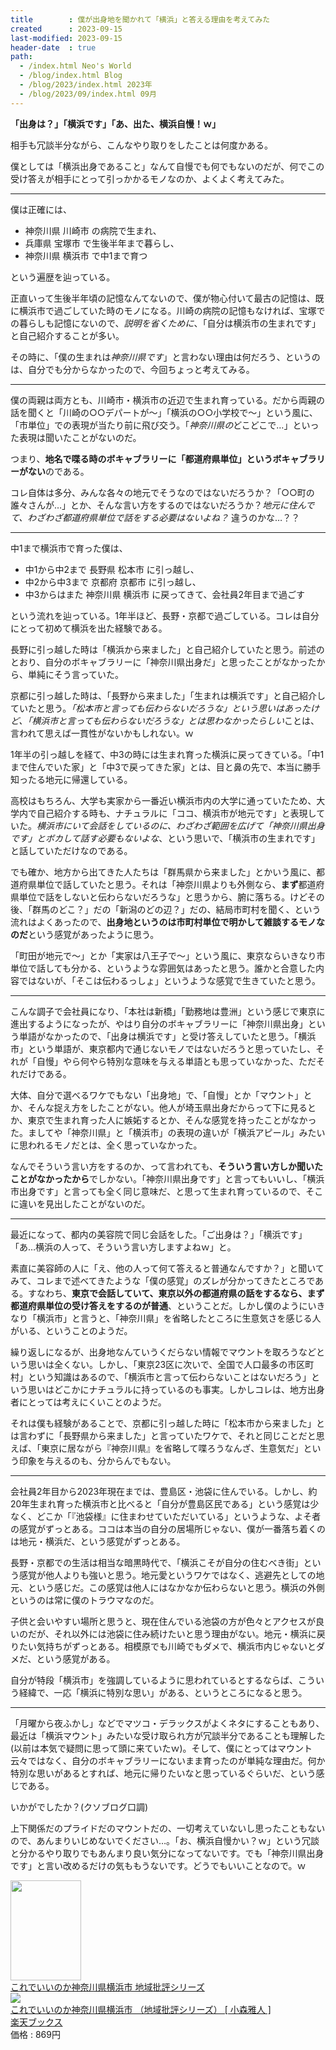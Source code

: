 ```yaml
---
title        : 僕が出身地を聞かれて「横浜」と答える理由を考えてみた
created      : 2023-09-15
last-modified: 2023-09-15
header-date  : true
path:
  - /index.html Neo's World
  - /blog/index.html Blog
  - /blog/2023/index.html 2023年
  - /blog/2023/09/index.html 09月
---
```


**「出身は？」「横浜です」「あ、出た、横浜自慢！ｗ」**

相手も冗談半分ながら、こんなやり取りをしたことは何度かある。

僕としては「横浜出身であること」なんて自慢でも何でもないのだが、何でこの受け答えが相手にとって引っかかるモノなのか、よくよく考えてみた。

-----

僕は正確には、

- 神奈川県 川崎市 の病院で生まれ、
- 兵庫県 宝塚市 で生後半年まで暮らし、
- 神奈川県 横浜市 で中1まで育つ

という遍歴を辿っている。

正直いって生後半年頃の記憶なんてないので、僕が物心付いて最古の記憶は、既に横浜市で過ごしていた時のモノになる。川崎の病院の記憶もなければ、宝塚での暮らしも記憶にないので、*説明を省くために*、「自分は横浜市の生まれです」と自己紹介することが多い。

その時に、「僕の生まれは*神奈川県です*」と言わない理由は何だろう、というのは、自分でも分からなかったので、今回ちょっと考えてみる。

-----

僕の両親は両方とも、川崎市・横浜市の近辺で生まれ育っている。だから両親の話を聞くと「川崎の○○デパートが～」「横浜の○○小学校で～」という風に、「市単位」での表現が当たり前に飛び交う。「*神奈川県の*どこどこで…」といった表現は聞いたことがないのだ。

つまり、**地名で喋る時のボキャブラリーに「都道府県単位」というボキャブラリーがない**のである。

コレ自体は多分、みんな各々の地元でそうなのではないだろうか？「○○町の誰々さんが…」とか、そんな言い方をするのではないだろうか？*地元に住んでて、わざわざ都道府県単位で話をする必要はないよね？* 違うのかな…？？

-----

中1まで横浜市で育った僕は、

- 中1から中2まで 長野県 松本市 に引っ越し、
- 中2から中3まで 京都府 京都市 に引っ越し、
- 中3からはまた 神奈川県 横浜市 に戻ってきて、会社員2年目まで過ごす

という流れを辿っている。1年半ほど、長野・京都で過ごしている。コレは自分にとって初めて横浜を出た経験である。

長野に引っ越した時は「横浜から来ました」と自己紹介していたと思う。前述のとおり、自分のボキャブラリーに「神奈川県出身だ」と思ったことがなかったから、単純にそう言っていた。

京都に引っ越した時は、「長野から来ました」「生まれは横浜です」と自己紹介していたと思う。*「松本市と言っても伝わらないだろうな」という思いはあったけど、「横浜市と言っても伝わらないだろうな」とは思わなかったらしい*ことは、言われて思えば一貫性がないかもしれない。ｗ

1年半の引っ越しを経て、中3の時には生まれ育った横浜に戻ってきている。「中1まで住んでいた家」と「中3で戻ってきた家」とは、目と鼻の先で、本当に勝手知ったる地元に帰還している。

高校はもちろん、大学も実家から一番近い横浜市内の大学に通っていたため、大学内で自己紹介する時も、ナチュラルに「ココ、横浜市が地元です」と表現していた。*横浜市にいて会話をしているのに、わざわざ範囲を広げて「神奈川県出身です」とボカして話す必要もないよな*、という思いで、「横浜市の生まれです」と話していただけなのである。

でも確か、地方から出てきた人たちは「群馬県から来ました」とかいう風に、都道府県単位で話していたと思う。それは「神奈川県よりも外側なら、**まず**都道府県単位で話をしないと伝わらないだろうな」と思うから、腑に落ちる。けどその後、「群馬のどこ？」だの「新潟のどの辺？」だの、結局市町村を聞く、という流れはよくあったので、**出身地というのは市町村単位で明かして雑談するモノなのだ**という感覚があったように思う。

「町田が地元で～」とか「実家は八王子で～」という風に、東京ならいきなり市単位で話しても分かる、というような雰囲気はあったと思う。誰かと合意した内容ではないが、「そこは伝わるっしょ」というような感覚で生きていたと思う。

-----

こんな調子で会社員になり、「本社は新橋」「勤務地は豊洲」という感じで東京に進出するようになったが、やはり自分のボキャブラリーに「神奈川県出身」という単語がなかったので、「出身は横浜です」と受け答えしていたと思う。「横浜市」という単語が、東京都内で通じないモノではないだろうと思っていたし、それが「自慢」やら何やら特別な意味を与える単語とも思っていなかった、ただそれだけである。

大体、自分で選べるワケでもない「出身地」で、「自慢」とか「マウント」とか、そんな捉え方をしたことがない。他人が埼玉県出身だからって下に見るとか、東京で生まれ育った人に嫉妬するとか、そんな感覚を持ったことがなかった。ましてや「神奈川県」と「横浜市」の表現の違いが「横浜アピール」みたいに思われるモノだとは、全く思っていなかった。

なんでそういう言い方をするのか、って言われても、**そういう言い方しか聞いたことがなかったから**でしかない。「神奈川県出身です」と言ってもいいし、「横浜市出身です」と言っても全く同じ意味だ、と思って生まれ育っているので、そこに違いを見出したことがないのだ。

-----

最近になって、都内の美容院で同じ会話をした。「ご出身は？」「横浜です」「あ…横浜の人って、そういう言い方しますよねｗ」と。

素直に美容師の人に「え、他の人って何て答えると普通なんですか？」と聞いてみて、コレまで述べてきたような「僕の感覚」のズレが分かってきたところである。すなわち、**東京で会話していて、東京以外の都道府県の話をするなら、まず都道府県単位の受け答えをするのが普通**、ということだ。しかし僕のようにいきなり「横浜市」と言うと、「神奈川県」を省略したところに生意気さを感じる人がいる、ということのようだ。

繰り返しになるが、出身地なんていうくだらない情報でマウントを取ろうなどという思いは全くない。しかし、「東京23区に次いで、全国で人口最多の市区町村」という知識はあるので、「横浜市と言って伝わらないことはないだろう」という思いはどこかにナチュラルに持っているのも事実。しかしコレは、地方出身者にとっては考えにくいことのようだ。

それは僕も経験があることで、京都に引っ越した時に「松本市から来ました」とは言わずに「長野県から来ました」と言っていたワケで、それと同じことだと思えば、「東京に居ながら『神奈川県』を省略して喋ろうなんざ、生意気だ」という印象を与えるのも、分からんでもない。

-----

会社員2年目から2023年現在までは、豊島区・池袋に住んでいる。しかし、約20年生まれ育った横浜市と比べると「自分が豊島区民である」という感覚は少なく、どこか「『池袋様』に住まわせていただいている」というような、よそ者の感覚がずっとある。ココは本当の自分の居場所じゃない、僕が一番落ち着くのは地元・横浜だ、という感覚がずっとある。

長野・京都での生活は相当な暗黒時代で、「横浜こそが自分の住むべき街」という感覚が他人よりも強いと思う。地元愛というワケではなく、逃避先としての地元、という感じだ。この感覚は他人にはなかなか伝わらないと思う。横浜の外側というのは常に僕のトラウマなのだ。

子供と会いやすい場所と思うと、現在住んでいる池袋の方が色々とアクセスが良いのだが、それ以外には池袋に住み続けたいと思う理由がない。地元・横浜に戻りたい気持ちがずっとある。相模原でも川崎でもダメで、横浜市内じゃないとダメだ、という感覚がある。

自分が特段「横浜市」を強調しているように思われているとするならば、こういう経緯で、一応「横浜に特別な思い」がある、というところになると思う。

-----

「月曜から夜ふかし」などでマツコ・デラックスがよくネタにすることもあり、最近は「横浜マウント」みたいな受け取られ方が冗談半分であることも理解した (以前は本気で疑問に思って頭に来ていたｗ)。そして、僕にとってはマウント云々ではなく、自分のボキャブラリーにないまま育ったのが単純な理由だ。何か特別な思いがあるとすれば、地元に帰りたいなと思っているぐらいだ、という感じである。

いかがでしたか？(クソブログ口調)

上下関係だのプライドだのマウントだの、一切考えていないし思ったこともないので、あんまりいじめないでください…。「お、横浜自慢かい？ｗ」という冗談と分かるやり取りでもあんまり良い気分になってないです。でも「神奈川県出身です」と言い改めるだけの気ももうないです。どうでもいいことなので。ｗ

<div class="ad-amazon">
  <div class="ad-amazon-image">
    <a href="https://www.amazon.co.jp/dp/B01CJ922X2?tag=neos21-22&amp;linkCode=osi&amp;th=1&amp;psc=1">
      <img src="https://m.media-amazon.com/images/I/51ZDmX9oJNL._SL160_.jpg" width="113" height="160">
    </a>
  </div>
  <div class="ad-amazon-info">
    <div class="ad-amazon-title">
      <a href="https://www.amazon.co.jp/dp/B01CJ922X2?tag=neos21-22&amp;linkCode=osi&amp;th=1&amp;psc=1">これでいいのか神奈川県横浜市 地域批評シリーズ</a>
    </div>
  </div>
</div>

<div class="ad-rakuten">
  <div class="ad-rakuten-image">
    <a href="https://hb.afl.rakuten.co.jp/hgc/g00q0722.waxyc9ff.g00q0722.waxyd017/?pc=https%3A%2F%2Fitem.rakuten.co.jp%2Fbook%2F13524297%2F&amp;m=http%3A%2F%2Fm.rakuten.co.jp%2Fbook%2Fi%2F17726882%2F">
      <img src="https://thumbnail.image.rakuten.co.jp/@0_mall/book/cabinet/5435/9784896375435.jpg?_ex=128x128">
    </a>
  </div>
  <div class="ad-rakuten-info">
    <div class="ad-rakuten-title">
      <a href="https://hb.afl.rakuten.co.jp/hgc/g00q0722.waxyc9ff.g00q0722.waxyd017/?pc=https%3A%2F%2Fitem.rakuten.co.jp%2Fbook%2F13524297%2F&amp;m=http%3A%2F%2Fm.rakuten.co.jp%2Fbook%2Fi%2F17726882%2F">これでいいのか神奈川県横浜市 （地域批評シリーズ） [ 小森雅人 ]</a>
    </div>
    <div class="ad-rakuten-shop">
      <a href="https://hb.afl.rakuten.co.jp/hgc/g00q0722.waxyc9ff.g00q0722.waxyd017/?pc=https%3A%2F%2Fwww.rakuten.co.jp%2Fbook%2F&amp;m=http%3A%2F%2Fm.rakuten.co.jp%2Fbook%2F">楽天ブックス</a>
    </div>
    <div class="ad-rakuten-price">価格 : 869円</div>
  </div>
</div>
